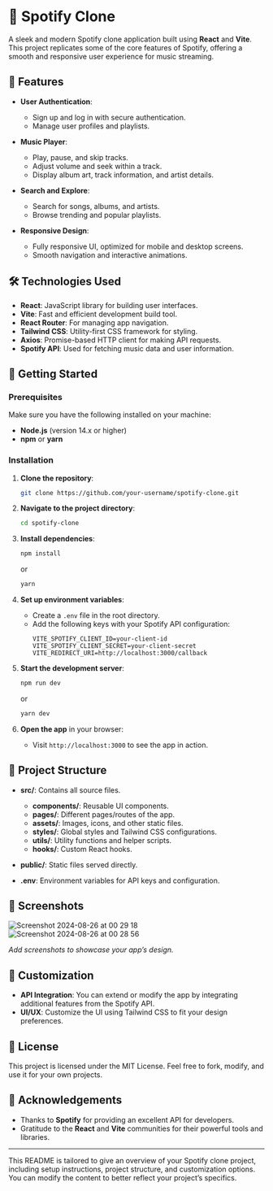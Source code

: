 # 🎵 Spotify Clone

A sleek and modern Spotify clone application built using **React** and **Vite**. This project replicates some of the core features of Spotify, offering a smooth and responsive user experience for music streaming.

## 🌟 Features

- **User Authentication**: 
  - Sign up and log in with secure authentication.
  - Manage user profiles and playlists.

- **Music Player**:
  - Play, pause, and skip tracks.
  - Adjust volume and seek within a track.
  - Display album art, track information, and artist details.

- **Search and Explore**:
  - Search for songs, albums, and artists.
  - Browse trending and popular playlists.

- **Responsive Design**:
  - Fully responsive UI, optimized for mobile and desktop screens.
  - Smooth navigation and interactive animations.

## 🛠️ Technologies Used

- **React**: JavaScript library for building user interfaces.
- **Vite**: Fast and efficient development build tool.
- **React Router**: For managing app navigation.
- **Tailwind CSS**: Utility-first CSS framework for styling.
- **Axios**: Promise-based HTTP client for making API requests.
- **Spotify API**: Used for fetching music data and user information.

## 🚀 Getting Started

### Prerequisites

Make sure you have the following installed on your machine:
- **Node.js** (version 14.x or higher)
- **npm** or **yarn**

### Installation

1. **Clone the repository**:
   ```bash
   git clone https://github.com/your-username/spotify-clone.git
   ```

2. **Navigate to the project directory**:
   ```bash
   cd spotify-clone
   ```

3. **Install dependencies**:
   ```bash
   npm install
   ```
   or
   ```bash
   yarn
   ```

4. **Set up environment variables**:
   - Create a `.env` file in the root directory.
   - Add the following keys with your Spotify API configuration:
     ```env
     VITE_SPOTIFY_CLIENT_ID=your-client-id
     VITE_SPOTIFY_CLIENT_SECRET=your-client-secret
     VITE_REDIRECT_URI=http://localhost:3000/callback
     ```

5. **Start the development server**:
   ```bash
   npm run dev
   ```
   or
   ```bash
   yarn dev
   ```

6. **Open the app** in your browser:
   - Visit `http://localhost:3000` to see the app in action.

## 📂 Project Structure

- **src/**: Contains all source files.
  - **components/**: Reusable UI components.
  - **pages/**: Different pages/routes of the app.
  - **assets/**: Images, icons, and other static files.
  - **styles/**: Global styles and Tailwind CSS configurations.
  - **utils/**: Utility functions and helper scripts.
  - **hooks/**: Custom React hooks.

- **public/**: Static files served directly.
- **.env**: Environment variables for API keys and configuration.

## 📱 Screenshots
![Screenshot 2024-08-26 at 00 29 18](https://github.com/user-attachments/assets/373a2a78-e34b-422c-9e36-b2578a8652e8)
![Screenshot 2024-08-26 at 00 28 56](https://github.com/user-attachments/assets/80741be7-0a2c-4a53-bd0a-0066eb67869d)


_Add screenshots to showcase your app’s design._

## 🔧 Customization

- **API Integration**: You can extend or modify the app by integrating additional features from the Spotify API.
- **UI/UX**: Customize the UI using Tailwind CSS to fit your design preferences.

## 📜 License

This project is licensed under the MIT License. Feel free to fork, modify, and use it for your own projects.

## 🙏 Acknowledgements

- Thanks to **Spotify** for providing an excellent API for developers.
- Gratitude to the **React** and **Vite** communities for their powerful tools and libraries.

---

This README is tailored to give an overview of your Spotify clone project, including setup instructions, project structure, and customization options. You can modify the content to better reflect your project’s specifics.
